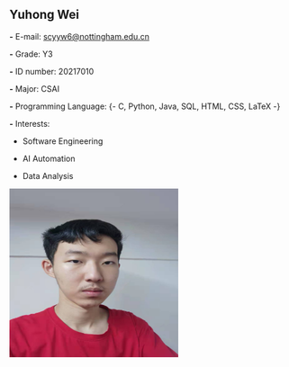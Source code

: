 ## Yuhong Wei 

**-** E-mail: [scyyw6@nottingham.edu.cn](mailto:scyyw6@nottingham.edu.cn)

**-** Grade: Y3

**-** ID number: 20217010

**-** Major: CSAI

**-** Programming Language: {- C, Python, Java,  SQL,  HTML, CSS, LaTeX -}

**-** Interests:

- Software Engineering

- AI Automation

- Data Analysis

<img src="/Contributors/images/Yuhong_Wei.jpg" width="300" height="300" alt="Image"/><br/>

